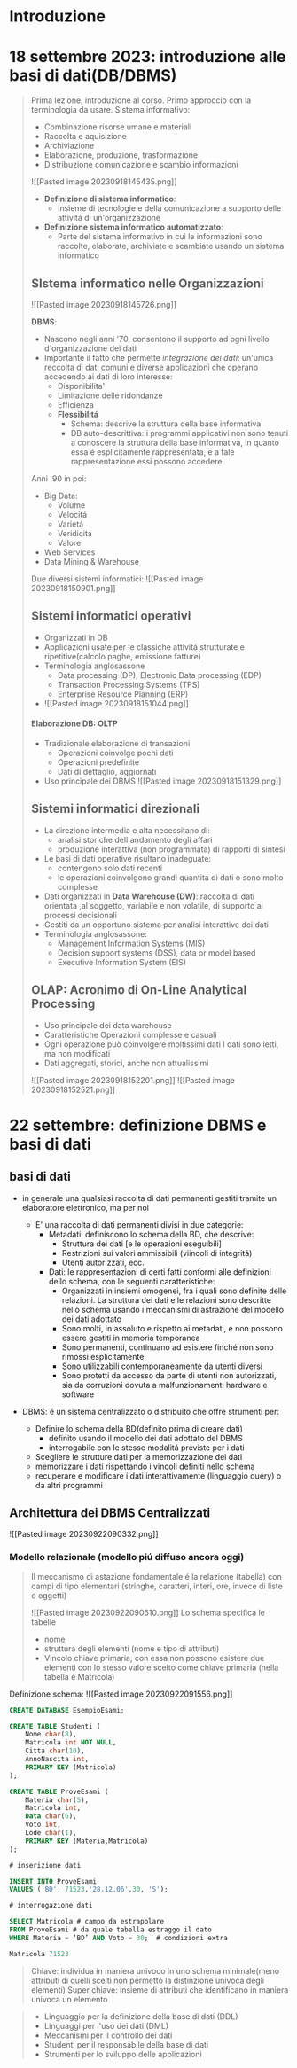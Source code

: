 
# Introduzione


# 18 settembre 2023: introduzione alle basi di dati(DB/DBMS)

> Prima lezione, introduzione al corso. Primo approccio con la terminologia da usare.
> Sistema informativo:
> - Combinazione risorse umane e materiali
> - Raccolta e aquisizione
> - Archiviazione 
> - Elaborazione, produzione, trasformazione
> - Distribuzione comunicazione e scambio informazioni
>
>![[Pasted image 20230918145435.png]]
> - **Definizione di sistema informatico**:
> 	- Insieme di tecnologie e della comunicazione a supporto delle attivitá di un'organizzazione
> - **Definizione sistema informatico automatizzato**:
> 	- Parte del sistema informativo in cui le informazioni sono raccolte, elaborate, archiviate e scambiate usando un sistema informatico
>
>## SIstema informatico nelle Organizzazioni
>![[Pasted image 20230918145726.png]]
>
> **DBMS**:
> - Nascono negli anni '70, consentono il supporto ad ogni livello d'organizzazione dei dati
> - Importante il fatto che permette *integrazione dei dati*: un'unica reccolta di dati comuni e diverse applicazioni che operano accedendo ai dati di loro interesse:
> 	- Disponibilita'
> 	- Limitazione delle ridondanze
> 	- Efficienza
> 	- **Flessibilitá**
> 		- Schema: descrive la struttura della base informativa
> 		- DB auto-descrittiva: i programmi applicativi non sono tenuti a conoscere la struttura della base informativa, in quanto essa é esplicitamente rappresentata, e a tale rappresentazione essi possono accedere
> 
> Anni '90 in poi:
> - Big Data:
> 	- Volume
> 	- Velocitá
> 	- Varietá
> 	- Veridicitá
> 	- Valore
> - Web Services
> - Data Mining & Warehouse
>
>Due diversi sistemi informatici:
>![[Pasted image 20230918150901.png]]
>## **Sistemi informatici operativi**
>- Organizzati in DB
>- Applicazioni usate per le classiche attivitá strutturate e ripetitive(calcolo paghe, emissione fatture)
>- Terminologia anglosassone
>	- Data processing (DP), Electronic Data processing (EDP) 
>	- Transaction Processing Systems (TPS) 
>	- Enterprise Resource Planning (ERP)
>- ![[Pasted image 20230918151044.png]]
>
>#### Elaborazione DB: OLTP
>- Tradizionale elaborazione di transazioni
>	- Operazioni coinvolge pochi dati
>	- Operazioni predefinite
>	- Dati di dettaglio, aggiornati
>- Uso principale dei DBMS 
>![[Pasted image 20230918151329.png]]
>## **Sistemi informatici direzionali**
>- La direzione intermedia e alta necessitano di:
>	- analisi storiche dell'andamento degli affari
>	- produzione interattiva (non programmata) di rapporti di sintesi
>- Le basi di dati operative risultano inadeguate:
>	- contengono solo dati recenti
>	- le operazioni coinvolgono grandi quantitá di dati o sono molto complesse
>- Dati organizzati in **Data Warehouse (DW)**: raccolta di dati orientata ,al soggetto, variabile e non volatile, di supporto ai processi decisionali
>- Gestiti da un opportuno sistema per analisi interattive dei dati
>- Terminologia anglosassone:
>	- Management Information Systems (MIS) 
>	- Decision support systems (DSS), data or model based 
>	- Executive Information System (EIS)
>## **OLAP: Acronimo di On-Line Analytical Processing** 
>- Uso principale dei data warehouse 
>- Caratteristiche Operazioni complesse e casuali 
>- Ogni operazione può coinvolgere moltissimi dati I dati sono letti, ma non modificati 
>- Dati aggregati, storici, anche non attualissimi
>
>![[Pasted image 20230918152201.png]]
>![[Pasted image 20230918152521.png]]



# 22 settembre: definizione DBMS e basi di dati

## basi di dati
- in generale una qualsiasi raccolta di dati permanenti gestiti tramite un elaboratore elettronico, ma per noi
	- E' una raccolta di dati permanenti divisi in due categorie:
		- Metadati: definiscono lo schema della BD, che descrive:
			- Struttura dei dati [e le operazioni eseguibili]
			- Restrizioni sui valori ammissibili (viincoli di integritá)
			- Utenti autorizzati, ecc.
		- Dati: le rappresentazioni di certi fatti conformi alle definizioni dello schema, con le seguenti caratteristiche:
			- Organizzati in insiemi omogenei, fra i quali sono definite delle relazioni. La struttura dei dati e le relazioni sono descritte nello schema usando i meccanismi di astrazione del modello dei dati adottato
			- Sono molti, in assoluto e rispetto ai metadati, e non possono essere gestiti in memoria temporanea
			- Sono permanenti, continuano ad esistere finché non sono rimossi esplicitamente 
			- Sono utilizzabili contemporaneamente da utenti diversi
			- Sono protetti da accesso da parte di utenti non autorizzati, sia da corruzioni dovuta  a malfunzionamenti hardware e software

- DBMS: é un sistema centralizzato o distribuito che offre strumenti per:
	- Definire lo schema della BD(definito prima di creare dati)
		- definito usando il modello dei dati adottato del DBMS
		- interrogabile con le stesse modalitá previste per i dati
	- Scegliere le strutture dati per la memorizzazione dei dati
	- memorizzare i dati rispettando i vincoli definiti nello schema
	- recuperare e modificare i dati interattivamente (linguaggio query) o da altri programmi

## Architettura dei DBMS Centralizzati

![[Pasted image 20230922090332.png]]

### Modello relazionale (modello piú diffuso ancora oggi)
>Il meccanismo di astazione fondamentale é la relazione (tabella) con campi di tipo elementari (stringhe, caratteri, interi, ore, invece di liste o oggetti)
>
>![[Pasted image 20230922090610.png]]
>Lo schema specifica le tabelle
>	- nome
>	- struttura degli elementi (nome e tipo di attributi)
>	- Vincolo chiave primaria, con essa non possono esistere due elementi con lo stesso valore scelto come chiave primaria (nella tabella é Matricola)

Definizione schema:
![[Pasted image 20230922091556.png]]
```sql
CREATE DATABASE EsempioEsami;

CREATE TABLE Studenti (
	Nome char(8), 
	Matricola int NOT NULL, 
	Citta char(10), 
	AnnoNascita int, 
	PRIMARY KEY (Matricola)
);

CREATE TABLE ProveEsami ( 
	Materia char(5), 
	Matricola int, 
	Data char(6), 
	Voto int, 
	Lode char(1), 
	PRIMARY KEY (Materia,Matricola) 
);

# inserizione dati

INSERT INTO ProveEsami 
VALUES ('BD', 71523,'28.12.06',30, 'S');

# interrogazione dati

SELECT Matricola # campo da estrapolare
FROM ProveEsami # da quale tabella estraggo il dato
WHERE Materia = ‘BD’ AND Voto = 30;  # condizioni extra

Matricola 71523
```

>Chiave: individua in maniera univoco in uno schema minimale(meno attributi di quelli scelti non permetto la distinzione univoca degli elementi)
>Super chiave: insieme di attributi che identificano in maniera univoca un elemento

> - Linguaggio per la definizione della base di dati (DDL)
> - Linguaggi per l'uso dei dati (DML)
> - Meccanismi per il controllo dei dati
> - Studenti per il responsabile della base di dati
> - Strumenti per lo sviluppo delle applicazioni

